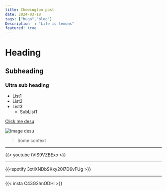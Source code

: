 ```yaml
---
title: Chowington post
date: 2024-03-18
tags: ["hugo","blog"]
Description  : "Life is lemons"
featured: true
---
```


# Heading
## Subheading
### Ultra sub heading


- List1
- List2
- List3
    - SubList1


[Click me desu](https://youtu.be/tVIS9VZBExo)

![Image desu](https://external-content.duckduckgo.com/iu/?u=https%3A%2F%2Fstatic.animecorner.me%2F2023%2F08%2F1693494180-58087.png&f=1&nofb=1&ipt=acb4c6ed9e0e2987a0acca26a3b481ae49050341d42952262dc60490f16c46b1&ipo=images)

> Some context

---

{{< youtube tVIS9VZBExo >}}



---

{{<spotify 3xtiXNDbSKxy20I7D6vFUg >}}

---

{{< insta C43G2hnODHl >}}
